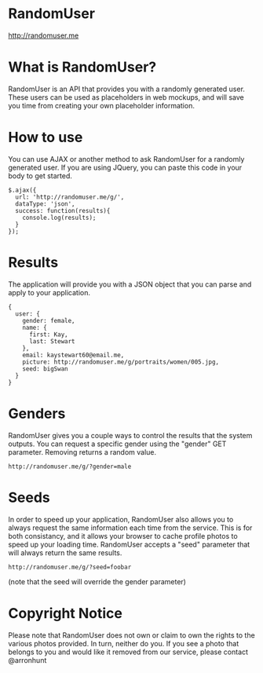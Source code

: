 RandomUser
==========

http://randomuser.me

# What is RandomUser?
RandomUser is an API that provides you with a randomly generated user. These users can be used as placeholders in web mockups, and will save you time from creating your own placeholder information.

# How to use
You can use AJAX or another method to ask RandomUser for a randomly generated user. If you are using JQuery, you can paste this code in your body to get started.

    $.ajax({
      url: 'http://randomuser.me/g/',
      dataType: 'json',
      success: function(results){
        console.log(results);
      }
    });
    
# Results
The application will provide you with a JSON object that you can parse and apply to your application.

    {
      user: {
        gender: female,
        name: {
          first: Kay,
          last: Stewart
        },
        email: kaystewart60@email.me,
        picture: http://randomuser.me/g/portraits/women/005.jpg,
        seed: bigSwan
      }
    }
    
# Genders
RandomUser gives you a couple ways to control the results that the system outputs. You can request a specific gender using the "gender" GET parameter. Removing returns a random value.

    http://randomuser.me/g/?gender=male
    
# Seeds
In order to speed up your application, RandomUser also allows you to always request the same information each time from the service. This is for both consistancy, and it allows your browser to cache profile photos to speed up your loading time. RandomUser accepts a "seed" parameter that will always return the same results.

    http://randomuser.me/g/?seed=foobar
(note that the seed will override the gender parameter)

# Copyright Notice

Please note that RandomUser does not own or claim to own the rights to the various photos provided. In turn, neither do you. If you see a photo that belongs to you and would like it removed from our service, please contact @arronhunt
